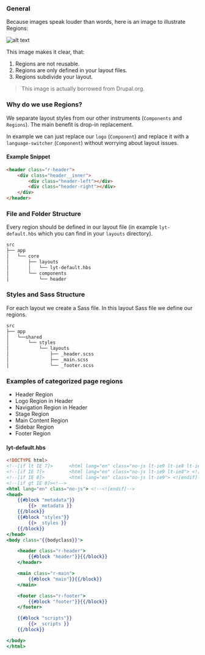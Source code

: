 ### General 

Because images speak louder than words, here is an image to illustrate Regions:

![alt text](/img/temp/regions.jpg "Regions")

This image makes it clear, that: 

1. Regions are not reusable. 
2. Regions are only defined in your layout files.
3. Regions subdivide your layout.

> This image is actually borrowed from Drupal.org.

### Why do we use Regions?

We separate layout styles from our other instruments (`Components` and `Regions`). The main benefit is drop-in replacement.

In example we can just replace our `logo` (`Component`) and replace it with a `language-switcher` (`Component`) without worrying about layout issues.

#### Example Snippet

``` html
<header class="r-header">
	<div class="header__inner">
        <div class="header-left"></div>
        <div class="header-right"></div>
	</div>
</header>
```

### File and Folder Structure

Every region should be defined in our layout file (in example `lyt-default.hbs` which you can find in your `layouts` directory).

``` bash
src
├── app
│   └── core
│       ├── layouts
│       │   └── lyt-default.hbs
│       └── components
│           └── header
```

### Styles and Sass Structure

For each layout we create a Sass file. In this layout Sass file we define our regions.

``` bash
src
├── app
│   └──shared
│       └── styles
│           └── layouts
│               ├── _header.scss
│               ├── _main.scss
│               └── _footer.scss
```

### Examples of categorized page regions

* Header Region
* Logo Region in Header
* Navigation Region in Header
* Stage Region
* Main Content Region
* Sidebar Region
* Footer Region

#### lyt-default.hbs

``` hbs
<!DOCTYPE html>
<!--[if lt IE 7]>      <html lang="en" class="no-js lt-ie9 lt-ie8 lt-ie7"> <![endif]-->
<!--[if IE 7]>         <html lang="en" class="no-js lt-ie9 lt-ie8"> <![endif]-->
<!--[if IE 8]>         <html lang="en" class="no-js lt-ie9"> <![endif]-->
<!--[if gt IE 8]><!-->
<html lang="en" class="no-js"> <!--<![endif]-->
<head>
    {{#block "metadata"}}
        {{> _metadata }}
    {{/block}}
    {{#block "styles"}}
        {{> _styles }}
    {{/block}}
</head>
<body class="{{bodyclass}}">

    <header class="r-header">
        {{#block "header"}}{{/block}}
    </header>

    <main class="r-main">
        {{#block "main"}}{{/block}}
    </main>

    <footer class="r-footer">
        {{#block "footer"}}{{/block}}
    </footer>

    {{#block "scripts"}}
        {{> _scripts }}
    {{/block}}

</body>
</html>
```


